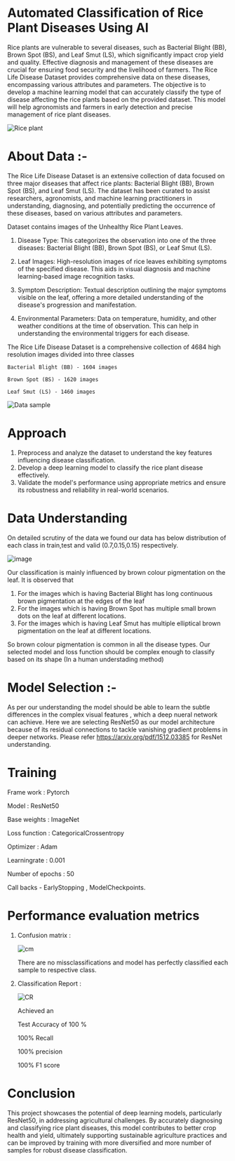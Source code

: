 # Automated Classification of Rice Plant Diseases Using AI

Rice plants are vulnerable to several diseases, such as Bacterial Blight (BB), Brown Spot (BS), and Leaf Smut (LS), which significantly impact crop yield and quality. Effective diagnosis and management of these diseases are crucial for ensuring food security and the livelihood of farmers. The Rice Life Disease Dataset provides comprehensive data on these diseases, encompassing various attributes and parameters. The objective is to develop a machine learning model that can accurately classify the type of disease affecting the rice plants based on the provided dataset. This model will help agronomists and farmers in early detection and precise management of rice plant diseases.

![Rice plant](https://github.com/saivarshitnune/Rice-plant-disease-classification/assets/121888709/6e5bfb8f-5bf8-4e3d-831b-341c64bcb5e4)


# About Data :-
The Rice Life Disease Dataset is an extensive collection of data focused on three major diseases that affect rice plants: Bacterial Blight (BB), Brown Spot (BS), and Leaf Smut (LS). The dataset has been curated to assist researchers, agronomists, and machine learning practitioners in understanding, diagnosing, and potentially predicting the occurrence of these diseases, based on various attributes and parameters.

 Dataset contains images of the Unhealthy Rice Plant Leaves.

1. Disease Type: This categorizes the observation into one of the three diseases: Bacterial Blight (BB), Brown Spot (BS), or Leaf Smut (LS).

2. Leaf Images: High-resolution images of rice leaves exhibiting symptoms of the specified disease. This aids in visual diagnosis and machine learning-based image recognition tasks.

3. Symptom Description: Textual description outlining the major symptoms visible on the leaf, offering a more detailed understanding of the disease's progression and manifestation.

4. Environmental Parameters: Data on temperature, humidity, and other weather conditions at the time of observation. This can help in understanding the environmental triggers for each disease.

The Rice Life Disease Dataset is a comprehensive collection of 4684 high resolution images divided into three classes

    Bacterial Blight (BB) - 1604 images

    Brown Spot (BS) - 1620 images

    Leaf Smut (LS) - 1460 images 

![Data sample](https://github.com/saivarshitnune/Rice-plant-disease-classification/assets/121888709/5e0b9773-69b5-4ae2-9739-23f921a5a54b)

# Approach 
1. Preprocess and analyze the dataset to understand the key features influencing disease classification.
2. Develop a deep learning model to classify the rice plant disease effectively.
3. Validate the model's performance using appropriate metrics and ensure its robustness and reliability in real-world scenarios.

# Data Understanding 
On detailed scrutiny of the data we found our data has below distribution of each class in train,test and valid (0.7,0.15,0.15) respectively.

![image](https://github.com/saivarshitnune/Rice-plant-disease-classification/assets/121888709/805989f7-6673-4443-a666-b625e035e92c)




    



Our classification is mainly influenced by brown colour pigmentation on the leaf. It is observed that
1. For the images which is having Bacterial Blight has long continuous brown pigmentation at the edges of the leaf
2. For the images which is having Brown Spot has multiple small brown dots on the leaf at different locations.
3. For the images which is having Leaf Smut has multiple elliptical brown pigmentation on the leaf at different locations.

So brown colour pigmentation is common in all the disease types. Our selected model and loss function should be complex enough to classify based on its shape (In a human understading method)

# Model Selection :-
 As per our understanding the model should be able to learn the subtle differences in the complex visual features , which a deep nueral network can achieve.
 Here we are selecting ResNet50 as our model architecture because of its residual connections to tackle vanishing gradient problems in deeper networks.
 Please refer https://arxiv.org/pdf/1512.03385 for ResNet understanding.

# Training
  Frame work : Pytorch
  
  Model : ResNet50
  
  Base weights : ImageNet 
  
  Loss function : CategoricalCrossentropy
  
  Optimizer : Adam
  
  Learningrate : 0.001
  
  Number of epochs : 50
  
  Call backs - EarlyStopping , ModelCheckpoints.
  
# Performance evaluation metrics
 1. Confusion matrix :
    
      ![cm](https://github.com/saivarshitnune/Rice-plant-disease-classification/assets/121888709/77c1363f-997a-4307-99c4-9ffd642e45c9)
    
      There are no missclassifications and model has perfectly classified each sample to respective class.
    
2. Classification Report :

   ![CR](https://github.com/saivarshitnune/Rice-plant-disease-classification/assets/121888709/fd354225-c51a-435f-8f2e-0e23443f00a4)
   
   Achieved an
   
   Test Accuracy of 100 %
   
   100% Recall
    
   100% precision
   
   100% F1 score

 # Conclusion 
 This project showcases the potential of deep learning models, particularly ResNet50, in addressing agricultural challenges. By accurately diagnosing and classifying rice plant diseases, this model contributes to better crop health and yield, ultimately supporting sustainable agriculture practices and can be improved by training with more diversified and more number of samples for robust disease classification.






     
